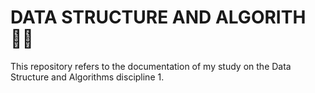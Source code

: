 # DATA STRUCTURE AND ALGORITH 👨‍💻
<p> This repository refers to the documentation of my study on the Data Structure and Algorithms discipline 1. </p>
